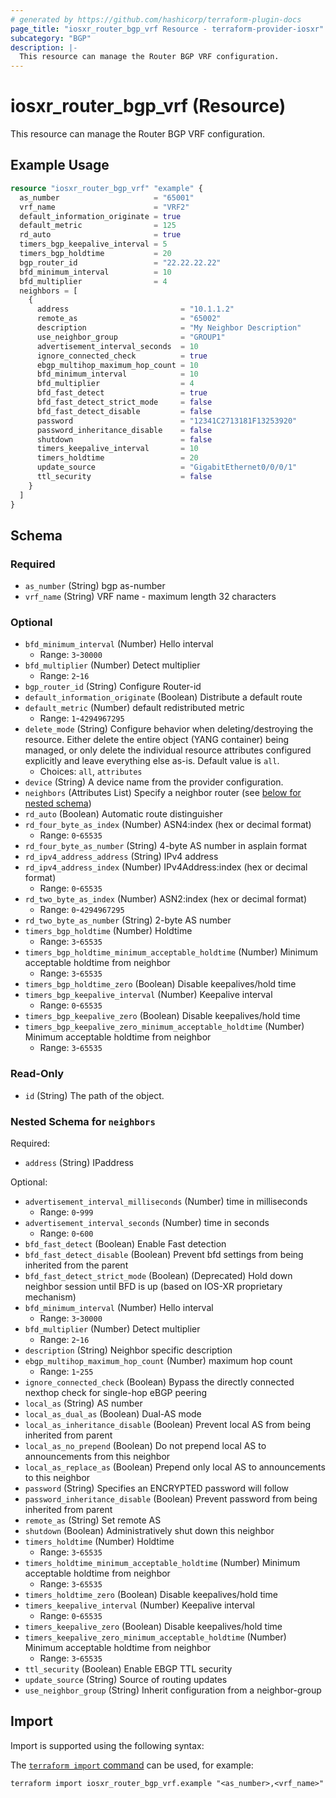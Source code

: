 ```yaml
---
# generated by https://github.com/hashicorp/terraform-plugin-docs
page_title: "iosxr_router_bgp_vrf Resource - terraform-provider-iosxr"
subcategory: "BGP"
description: |-
  This resource can manage the Router BGP VRF configuration.
---
```


# iosxr_router_bgp_vrf (Resource)

This resource can manage the Router BGP VRF configuration.

## Example Usage

```terraform
resource "iosxr_router_bgp_vrf" "example" {
  as_number                     = "65001"
  vrf_name                      = "VRF2"
  default_information_originate = true
  default_metric                = 125
  rd_auto                       = true
  timers_bgp_keepalive_interval = 5
  timers_bgp_holdtime           = 20
  bgp_router_id                 = "22.22.22.22"
  bfd_minimum_interval          = 10
  bfd_multiplier                = 4
  neighbors = [
    {
      address                         = "10.1.1.2"
      remote_as                       = "65002"
      description                     = "My Neighbor Description"
      use_neighbor_group              = "GROUP1"
      advertisement_interval_seconds  = 10
      ignore_connected_check          = true
      ebgp_multihop_maximum_hop_count = 10
      bfd_minimum_interval            = 10
      bfd_multiplier                  = 4
      bfd_fast_detect                 = true
      bfd_fast_detect_strict_mode     = false
      bfd_fast_detect_disable         = false
      password                        = "12341C2713181F13253920"
      password_inheritance_disable    = false
      shutdown                        = false
      timers_keepalive_interval       = 10
      timers_holdtime                 = 20
      update_source                   = "GigabitEthernet0/0/0/1"
      ttl_security                    = false
    }
  ]
}
```

<!-- schema generated by tfplugindocs -->
## Schema

### Required

- `as_number` (String) bgp as-number
- `vrf_name` (String) VRF name - maximum length 32 characters

### Optional

- `bfd_minimum_interval` (Number) Hello interval
  - Range: `3`-`30000`
- `bfd_multiplier` (Number) Detect multiplier
  - Range: `2`-`16`
- `bgp_router_id` (String) Configure Router-id
- `default_information_originate` (Boolean) Distribute a default route
- `default_metric` (Number) default redistributed metric
  - Range: `1`-`4294967295`
- `delete_mode` (String) Configure behavior when deleting/destroying the resource. Either delete the entire object (YANG container) being managed, or only delete the individual resource attributes configured explicitly and leave everything else as-is. Default value is `all`.
  - Choices: `all`, `attributes`
- `device` (String) A device name from the provider configuration.
- `neighbors` (Attributes List) Specify a neighbor router (see [below for nested schema](#nestedatt--neighbors))
- `rd_auto` (Boolean) Automatic route distinguisher
- `rd_four_byte_as_index` (Number) ASN4:index (hex or decimal format)
  - Range: `0`-`65535`
- `rd_four_byte_as_number` (String) 4-byte AS number in asplain format
- `rd_ipv4_address_address` (String) IPv4 address
- `rd_ipv4_address_index` (Number) IPv4Address:index (hex or decimal format)
  - Range: `0`-`65535`
- `rd_two_byte_as_index` (Number) ASN2:index (hex or decimal format)
  - Range: `0`-`4294967295`
- `rd_two_byte_as_number` (String) 2-byte AS number
- `timers_bgp_holdtime` (Number) Holdtime
  - Range: `3`-`65535`
- `timers_bgp_holdtime_minimum_acceptable_holdtime` (Number) Minimum acceptable holdtime from neighbor
  - Range: `3`-`65535`
- `timers_bgp_holdtime_zero` (Boolean) Disable keepalives/hold time
- `timers_bgp_keepalive_interval` (Number) Keepalive interval
  - Range: `0`-`65535`
- `timers_bgp_keepalive_zero` (Boolean) Disable keepalives/hold time
- `timers_bgp_keepalive_zero_minimum_acceptable_holdtime` (Number) Minimum acceptable holdtime from neighbor
  - Range: `3`-`65535`

### Read-Only

- `id` (String) The path of the object.

<a id="nestedatt--neighbors"></a>
### Nested Schema for `neighbors`

Required:

- `address` (String) IPaddress

Optional:

- `advertisement_interval_milliseconds` (Number) time in milliseconds
  - Range: `0`-`999`
- `advertisement_interval_seconds` (Number) time in seconds
  - Range: `0`-`600`
- `bfd_fast_detect` (Boolean) Enable Fast detection
- `bfd_fast_detect_disable` (Boolean) Prevent bfd settings from being inherited from the parent
- `bfd_fast_detect_strict_mode` (Boolean) (Deprecated) Hold down neighbor session until BFD is up (based on IOS-XR proprietary mechanism)
- `bfd_minimum_interval` (Number) Hello interval
  - Range: `3`-`30000`
- `bfd_multiplier` (Number) Detect multiplier
  - Range: `2`-`16`
- `description` (String) Neighbor specific description
- `ebgp_multihop_maximum_hop_count` (Number) maximum hop count
  - Range: `1`-`255`
- `ignore_connected_check` (Boolean) Bypass the directly connected nexthop check for single-hop eBGP peering
- `local_as` (String) AS number
- `local_as_dual_as` (Boolean) Dual-AS mode
- `local_as_inheritance_disable` (Boolean) Prevent local AS from being inherited from parent
- `local_as_no_prepend` (Boolean) Do not prepend local AS to announcements from this neighbor
- `local_as_replace_as` (Boolean) Prepend only local AS to announcements to this neighbor
- `password` (String) Specifies an ENCRYPTED password will follow
- `password_inheritance_disable` (Boolean) Prevent password from being inherited from parent
- `remote_as` (String) Set remote AS
- `shutdown` (Boolean) Administratively shut down this neighbor
- `timers_holdtime` (Number) Holdtime
  - Range: `3`-`65535`
- `timers_holdtime_minimum_acceptable_holdtime` (Number) Minimum acceptable holdtime from neighbor
  - Range: `3`-`65535`
- `timers_holdtime_zero` (Boolean) Disable keepalives/hold time
- `timers_keepalive_interval` (Number) Keepalive interval
  - Range: `0`-`65535`
- `timers_keepalive_zero` (Boolean) Disable keepalives/hold time
- `timers_keepalive_zero_minimum_acceptable_holdtime` (Number) Minimum acceptable holdtime from neighbor
  - Range: `3`-`65535`
- `ttl_security` (Boolean) Enable EBGP TTL security
- `update_source` (String) Source of routing updates
- `use_neighbor_group` (String) Inherit configuration from a neighbor-group

## Import

Import is supported using the following syntax:

The [`terraform import` command](https://developer.hashicorp.com/terraform/cli/commands/import) can be used, for example:

```shell
terraform import iosxr_router_bgp_vrf.example "<as_number>,<vrf_name>"
```
